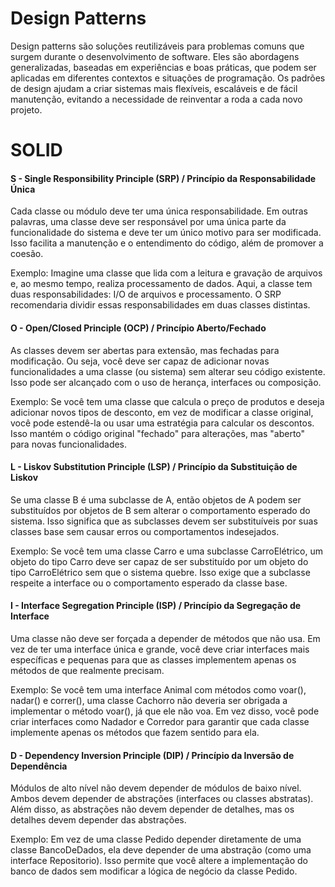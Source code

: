 
# Design Patterns

Design patterns são soluções reutilizáveis para problemas comuns que surgem durante o desenvolvimento de software. Eles são abordagens generalizadas, baseadas em experiências e boas práticas, que podem ser aplicadas em diferentes contextos e situações de programação. Os padrões de design ajudam a criar sistemas mais flexíveis, escaláveis e de fácil manutenção, evitando a necessidade de reinventar a roda a cada novo projeto.

# SOLID

#### S - Single Responsibility Principle (SRP) / Princípio da Responsabilidade Única

Cada classe ou módulo deve ter uma única responsabilidade. Em outras palavras, uma classe deve ser responsável por uma única parte da funcionalidade do sistema e deve ter um único motivo para ser modificada. Isso facilita a manutenção e o entendimento do código, além de promover a coesão.

Exemplo: Imagine uma classe que lida com a leitura e gravação de arquivos e, ao mesmo tempo, realiza processamento de dados. Aqui, a classe tem duas responsabilidades: I/O de arquivos e processamento. O SRP recomendaria dividir essas responsabilidades em duas classes distintas.

#### O - Open/Closed Principle (OCP) / Princípio Aberto/Fechado

As classes devem ser abertas para extensão, mas fechadas para modificação. Ou seja, você deve ser capaz de adicionar novas funcionalidades a uma classe (ou sistema) sem alterar seu código existente. Isso pode ser alcançado com o uso de herança, interfaces ou composição.

Exemplo: Se você tem uma classe que calcula o preço de produtos e deseja adicionar novos tipos de desconto, em vez de modificar a classe original, você pode estendê-la ou usar uma estratégia para calcular os descontos. Isso mantém o código original "fechado" para alterações, mas "aberto" para novas funcionalidades.

#### L - Liskov Substitution Principle (LSP) / Princípio da Substituição de Liskov

Se uma classe B é uma subclasse de A, então objetos de A podem ser substituídos por objetos de B sem alterar o comportamento esperado do sistema. Isso significa que as subclasses devem ser substituíveis por suas classes base sem causar erros ou comportamentos indesejados.

Exemplo: Se você tem uma classe Carro e uma subclasse CarroElétrico, um objeto do tipo Carro deve ser capaz de ser substituído por um objeto do tipo CarroElétrico sem que o sistema quebre. Isso exige que a subclasse respeite a interface ou o comportamento esperado da classe base.

#### I - Interface Segregation Principle (ISP) / Princípio da Segregação de Interface

Uma classe não deve ser forçada a depender de métodos que não usa. Em vez de ter uma interface única e grande, você deve criar interfaces mais específicas e pequenas para que as classes implementem apenas os métodos de que realmente precisam.

Exemplo: Se você tem uma interface Animal com métodos como voar(), nadar() e correr(), uma classe Cachorro não deveria ser obrigada a implementar o método voar(), já que ele não voa. Em vez disso, você pode criar interfaces como Nadador e Corredor para garantir que cada classe implemente apenas os métodos que fazem sentido para ela.

#### D - Dependency Inversion Principle (DIP) / Princípio da Inversão de Dependência

Módulos de alto nível não devem depender de módulos de baixo nível. Ambos devem depender de abstrações (interfaces ou classes abstratas). Além disso, as abstrações não devem depender de detalhes, mas os detalhes devem depender das abstrações.

Exemplo: Em vez de uma classe Pedido depender diretamente de uma classe BancoDeDados, ela deve depender de uma abstração (como uma interface Repositorio). Isso permite que você altere a implementação do banco de dados sem modificar a lógica de negócio da classe Pedido.
